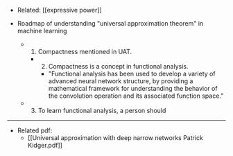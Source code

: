 
- Related: [[expressive power]]

- Roadmap of understanding "universal approximation theorem" in machine learning
	- 1. Compactness mentioned in UAT.
		- 2. Compactness is a concept in functional analysis.
			- "Functional analysis has been used to develop a variety of advanced neural network structure, by providing a mathematical framework for understanding the behavior of the convolution operation and its associated function space."
	- 3. To learn functional analysis, a person should 



---

- Related pdf:
	- [[Universal approximation with deep narrow networks Patrick Kidger.pdf]]